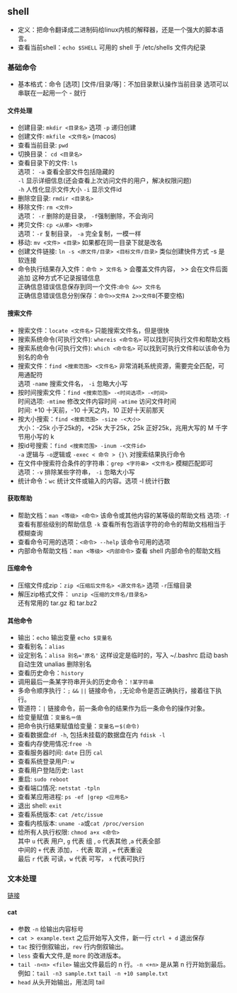 ## shell
- 定义：把命令翻译成二进制码给linux内核的解释器，还是一个强大的脚本语言。
- 查看当前shell：`echo $SHELL` 可用的 shell 于 /etc/shells 文件内纪录
### 基础命令
- 基本格式：命令 [选项] [文件/目录/等]：不加目录默认操作当前目录 选项可以串联在一起用一个 - 就行
#### 文件处理
- 创建目录: `mkdir <目录名>` 选项 `-p` 递归创建
- 创建文件: `mkfile <文件名>` (macos)
- 查看当前目录: `pwd`
- 切换目录： `cd <目录名>`
- 查看目录下的文件: `ls`   
选项： `-a` 查看全部文件包括隐藏的  
`-l` 显示详细信息(还会查看上次访问文件的用户，解决权限问题)  
`-h` 人性化显示文件大小
`-i` 显示文件id
- 删除空目录: `rmdir <目录名>`
- 移除文件: `rm <文件>`  
选项： `-r` 删除的是目录， `-f`强制删除，不会询问
- 拷贝文件: `cp <从哪> <到哪>`  
选项：`-r` 复制目录， `-a` 完全复制，一模一样
- 移动: `mv <文件> <目录>` 如果都在同一目录下就是改名
- 创建文件链接: `ln -s <原文件/目录> <目标文件/目录>` 类似创建快件方式 -s 是软连接
- 命令执行结果存入文件：`命令 > 文件名` > 会覆盖文件内容， >> 会在文件后面追加 这种方式不记录报错信息  
正确信息错误信息保存到同一个文件:`命令 &>> 文件名`   
正确信息错误信息分别保存：`命令>>文件A 2>>文件B`(不要空格)

#### 搜索文件
- 搜索文件：`locate <文件名>` 只能搜索文件名，但是很快
- 搜索系统命令(可执行文件): `whereis <命令名>` 可以找到可执行文件和帮助文档
- 搜索系统命令(可执行文件): `which <命令名>` 可以找到可执行文件和以该命令为别名的命令  
- 搜索文件：`find <搜索范围> <文件名>` 非常消耗系统资源，需要完全匹配，可用通配符  
选项 `-name` 搜索文件名， `-i` 忽略大小写
- 按时间搜索文件：`find <搜索范围> -<时间选项> -<时间>`  
时间选项: `-mtime` 修改文件内容时间 `-atime` 访问文件时间  
时间: +10 十天前，-10 十天之内，10 正好十天前那天
- 按大小搜索：`find <搜索范围> -size -<大小>`  
大小：-25k 小于25k的，+25k 大于25k，25k 正好25k，兆用大写的 M 千字节用小写的 k
- 按id号搜索：`find <搜索范围> -inum -<文件id>`  
`-a` 逻辑与 `-o`逻辑或 `-exec < 命令 > {}\` 对搜索结果执行命令
- 在文件中搜索符合条件的字符串：`grep <字符串> <文件名>` 模糊匹配即可  
选项：`-v` 排除某些字符串， `-i` 忽略大小写
- 统计命令：`wc` 统计文件或输入的内容。选项 -l 统计行数 
#### 获取帮助
- 帮助文档：`man <等级> <命令>` 该命令或其他内容的某等级的帮助文档
选项: `-f` 查看有那些级别的帮助信息 `-k` 查看所有包涵该字符的命令的帮助文档相当于模糊查询
- 查看命令可用的选项：`<命令> --help` 该命令可用的选项
- 内部命令帮助文档：`man <等级> <内部命令>` 查看 shell 内部命令的帮助文档
#### 压缩命令
- 压缩文件成zip：`zip <压缩后文件名> <源文件名>` 选项 `-r`压缩目录
- 解压zip格式文件： `unzip <压缩的文件名/目录名>`  
还有常用的 tar.gz 和 tar.bz2 

#### 其他命令
- 输出：`echo` 输出变量 `echo $变量名`
- 查看别名：`alias` 
- 设定别名：`alisa 别名='原名'` 这样设定是临时的，写入 ~/.bashrc 启动 bash 自动生效 unalias 删除别名
- 查看历史命令：`history`
- 调用最后一条某字符串开头的历史命令：`!某字符串`
- 多命令顺序执行：`;` `&&` `||` 链接命令，`;`无论命令是否正确执行，接着往下执行。
- 管道符：`|` 链接命令，前一条命令的结果作为后一条命令的操作对象。
- 给变量赋值：`变量名＝值`
- 把命令执行结果赋值给变量：`变量名＝$(命令)`
- 查看数据盘:`df -h`, 包括未挂载的数据盘在内 `fdisk -l`
- 查看内存使用情况:`free -h`
- 查看服务器时间: `date` 日历 `cal`
- 查看系统登录用户: `w`
- 查看用户登陆历史: `last`
- 重启: `sudo reboot`
- 查看端口情况: `netstat -tpln`
- 查看某应用进程: `ps -ef |grep <应用名>`
- 退出 shell: `exit`
- 查看系统版本: `cat /etc/issue`
- 查看内核版本: `uname -a`或`cat /proc/version`
- 给所有人执行权限: `chmod a+x <命令>`  
其中 `u` 代表 用户, `g` 代表 组 , `o` 代表其他 ,`a` 代表全部  
中间的 `+` 代表 添加，`-` 代表 取消 , `=` 代表重设  
最后 `r` 代表 可读，`w` 代表 可写， `x` 代表可执行  


### 文本处理
[链接](https://learnbyexample.gitbooks.io/command-line-text-processing)

#### cat
- 参数 `-n` 给输出内容标号
- `cat > example.text` 之后开始写入文件，新一行 `ctrl + d` 退出保存
- `tac` 按行倒叙输出，`rev` 行内倒叙输出。
- `less` 查看大文件,是 `more` 的改进版本。
- `tail -n<n> <file>` 输出文件最后的 n 行。`-n <+n>` 是从第 n 行开始到最后。  
例如：`tail -n3 sample.txt` `tail -n +10 sample.txt`
- `head` 从头开始输出，用法同 tail

